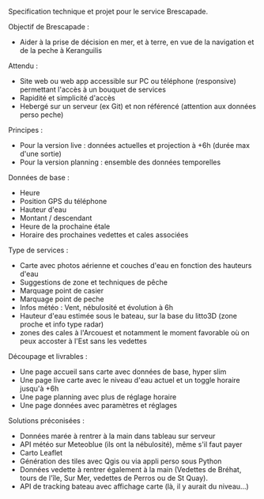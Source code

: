 Specification technique et projet pour le service Brescapade. 

Objectif de Brescapade : 
- Aider à la prise de décision en mer, et à terre, en vue de la navigation et de la peche à Keranguilis

Attendu : 
- Site web ou web app accessible sur PC ou téléphone (responsive) permettant l'accès à un bouquet de services
- Rapidité et simplicité d'accès
- Hebergé sur un serveur (ex Git) et non référencé (attention aux données perso peche)
 
Principes : 
- Pour la version live : données actuelles et projection à +6h (durée max d'une sortie)
- Pour la version planning : ensemble des données temporelles

Données de base : 
- Heure
- Position GPS du téléphone
- Hauteur d'eau
- Montant / descendant
- Heure de la prochaine étale
- Horaire des prochaines vedettes et cales associées

Type de services : 
- Carte avec photos aérienne et couches d'eau en fonction des hauteurs d'eau
- Suggestions de zone et techniques de pêche
- Marquage point de casier
- Marquage point de peche
- Infos météo : Vent, nébulosité et évolution à 6h
- Hauteur d'eau estimée sous le bateau, sur la base du litto3D (zone proche et info type radar)
- zones des cales à l'Arcouest et notamment le moment favorable où on peux accoster à l'Est sans les vedettes

Découpage et livrables : 
- Une page accueil sans carte avec données de base, hyper slim
- Une page live carte avec le niveau d'eau actuel et un toggle horaire jusqu'à +6h
- Une page planning avec plus de réglage horaire
- Une page données avec paramètres et réglages

Solutions préconisées :
- Données marée à rentrer à la main dans tableau sur serveur
- API météo sur Meteoblue (ils ont la nébulosité), même s'il faut payer
- Carto Leaflet
- Génération des tiles avec Qgis ou via appli perso sous Python
- Données vedette à rentrer également à la main (Vedettes de Bréhat, tours de l'île, Sur Mer, vedettes de Perros ou de St Quay).
- API de tracking bateau avec affichage carte (là, il y aurait du niveau...)  
  
